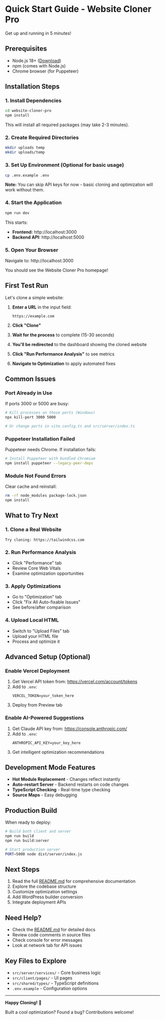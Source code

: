 # Quick Start Guide - Website Cloner Pro

Get up and running in 5 minutes!

## Prerequisites

- Node.js 18+ ([Download](https://nodejs.org/))
- npm (comes with Node.js)
- Chrome browser (for Puppeteer)

## Installation Steps

### 1. Install Dependencies

```bash
cd website-cloner-pro
npm install
```

This will install all required packages (may take 2-3 minutes).

### 2. Create Required Directories

```bash
mkdir uploads temp
mkdir uploads/temp
```

### 3. Set Up Environment (Optional for basic usage)

```bash
cp .env.example .env
```

**Note:** You can skip API keys for now - basic cloning and optimization will work without them.

### 4. Start the Application

```bash
npm run dev
```

This starts:
- **Frontend:** http://localhost:3000
- **Backend API:** http://localhost:5000

### 5. Open Your Browser

Navigate to: http://localhost:3000

You should see the Website Cloner Pro homepage!

## First Test Run

Let's clone a simple website:

1. **Enter a URL** in the input field:
   ```
   https://example.com
   ```

2. **Click "Clone"**

3. **Wait for the process** to complete (15-30 seconds)

4. **You'll be redirected** to the dashboard showing the cloned website

5. **Click "Run Performance Analysis"** to see metrics

6. **Navigate to Optimization** to apply automated fixes

## Common Issues

### Port Already in Use

If ports 3000 or 5000 are busy:

```bash
# Kill processes on those ports (Windows)
npx kill-port 3000 5000

# Or change ports in vite.config.ts and src/server/index.ts
```

### Puppeteer Installation Failed

Puppeteer needs Chrome. If installation fails:

```bash
# Install Puppeteer with bundled Chromium
npm install puppeteer --legacy-peer-deps
```

### Module Not Found Errors

Clear cache and reinstall:

```bash
rm -rf node_modules package-lock.json
npm install
```

## What to Try Next

### 1. Clone a Real Website
```
Try cloning: https://tailwindcss.com
```

### 2. Run Performance Analysis
- Click "Performance" tab
- Review Core Web Vitals
- Examine optimization opportunities

### 3. Apply Optimizations
- Go to "Optimization" tab
- Click "Fix All Auto-fixable Issues"
- See before/after comparison

### 4. Upload Local HTML
- Switch to "Upload Files" tab
- Upload your HTML file
- Process and optimize it

## Advanced Setup (Optional)

### Enable Vercel Deployment

1. Get Vercel API token from: https://vercel.com/account/tokens
2. Add to `.env`:
   ```
   VERCEL_TOKEN=your_token_here
   ```
3. Deploy from Preview tab

### Enable AI-Powered Suggestions

1. Get Claude API key from: https://console.anthropic.com/
2. Add to `.env`:
   ```
   ANTHROPIC_API_KEY=your_key_here
   ```
3. Get intelligent optimization recommendations

## Development Mode Features

- **Hot Module Replacement** - Changes reflect instantly
- **Auto-restart Server** - Backend restarts on code changes
- **TypeScript Checking** - Real-time type checking
- **Source Maps** - Easy debugging

## Production Build

When ready to deploy:

```bash
# Build both client and server
npm run build
npm run build:server

# Start production server
PORT=5000 node dist/server/index.js
```

## Next Steps

1. Read the full [README.md](README.md) for comprehensive documentation
2. Explore the codebase structure
3. Customize optimization settings
4. Add WordPress builder conversion
5. Integrate deployment APIs

## Need Help?

- Check the [README.md](README.md) for detailed docs
- Review code comments in source files
- Check console for error messages
- Look at network tab for API issues

## Key Files to Explore

- `src/server/services/` - Core business logic
- `src/client/pages/` - UI pages
- `src/shared/types/` - TypeScript definitions
- `.env.example` - Configuration options

---

**Happy Cloning!** 🚀

Built a cool optimization? Found a bug? Contributions welcome!

